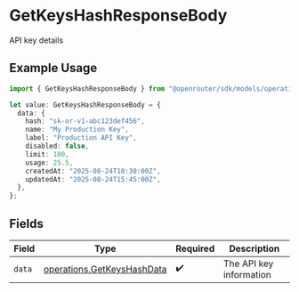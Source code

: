 # GetKeysHashResponseBody

API key details

## Example Usage

```typescript
import { GetKeysHashResponseBody } from "@openrouter/sdk/models/operations";

let value: GetKeysHashResponseBody = {
  data: {
    hash: "sk-or-v1-abc123def456",
    name: "My Production Key",
    label: "Production API Key",
    disabled: false,
    limit: 100,
    usage: 25.5,
    createdAt: "2025-08-24T10:30:00Z",
    updatedAt: "2025-08-24T15:45:00Z",
  },
};
```

## Fields

| Field                                                                    | Type                                                                     | Required                                                                 | Description                                                              |
| ------------------------------------------------------------------------ | ------------------------------------------------------------------------ | ------------------------------------------------------------------------ | ------------------------------------------------------------------------ |
| `data`                                                                   | [operations.GetKeysHashData](../../models/operations/getkeyshashdata.md) | :heavy_check_mark:                                                       | The API key information                                                  |